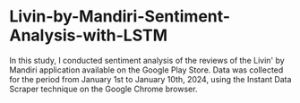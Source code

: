 # Livin-by-Mandiri-Sentiment-Analysis-with-LSTM
In this study, I conducted sentiment analysis of the reviews of the Livin' by Mandiri application available on the Google Play Store. Data was collected for the period from January 1st to January 10th, 2024, using the Instant Data Scraper technique on the Google Chrome browser.

